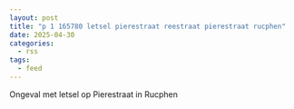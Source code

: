 ```yaml
---
layout: post
title: "p 1 165780 letsel pierestraat reestraat pierestraat rucphen"
date: 2025-04-30
categories: 
  - rss
tags: 
  - feed
---
```


Ongeval met letsel op Pierestraat in Rucphen
